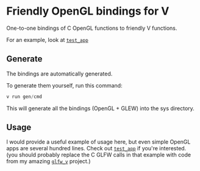 # Friendly OpenGL bindings for V

<!-- ```v
import gl.sys as gl
import glfw // https://github.com/manen/glfw_v

const (
  width  = 854
  height = 480
  verts  = [
    f32(0.5), 0.5, 0.0, // top right
    0.5, -0.5, 0.0, // bottom right
    -0.5, -0.5, 0.0, // bottom left
    -0.5, 0.5, 0.0, // top left
  ]
  inds   = [
    u32(0), 1, 3, // first triangle
    1, 2, 3, // second triangle
  ]
)

fn main() {
  glfw.init_glfw() ?
  glfw.window_hint(glfw.context_version_major, 3)
  glfw.window_hint(glfw.context_version_minor, 3)
  glfw.window_hint(glfw.opengl_profile, glfw.opengl_core_profile)

  win := glfw.create_window(854, 480, 'My First V Window') ?
  win.make_context_current()

  if gl.glew_init() != gl.glew_ok {
    panic('Failed to initialize GLEW')
  }
  gl.viewport(0, 0, 854, 480)

  mut vbo, mut vao, mut ebo := u32(0), u32(0), u32(0)
  gl.gen_buffers(1, &mut vbo)
  gl.bind_buffer(gl.array_buffer, vbo)
  gl.buffer_data(gl.array_buffer, verts.len * 4, verts.data, gl.static_draw)

  gl.gen_vertex_arrays(1, &mut vao)
  gl.bind_vertex_array(vao)
  gl.bind_buffer(gl.array_buffer, vbo)
  gl.buffer_data(gl.array_buffer, verts.len * 4, verts.data, gl.static_draw)

  gl.gen_buffers(1, &mut ebo)
  gl.bind_buffer(gl.element_array_buffer, ebo)
  gl.buffer_data(gl.element_array_buffer, inds.len * 4, inds.data, gl.static_draw)
}
```

I know this is a big example, but OpenGL is big so I'm not sure what you expected.

If you ever feel like it feel free to finish this example
I won't so I'm just saying -->

One-to-one bindings of C OpenGL functions to friendly V functions.

For an example, look at [`test_app`](test_app)

## Generate

The bindings are automatically generated.

To generate them yourself, run this command:

```v
v run gen/cmd
```

This will generate all the bindings (OpenGL + GLEW) into the sys directory.

## Usage

I would provide a useful example of usage here, but even simple OpenGL apps are several hundred lines. Check out [`test_app`](test_app) if you're interested. (you should probably replace the C GLFW calls in that example with code from my amazing [`glfw_v`](https://github.com/manen/glfw_v) project.)
